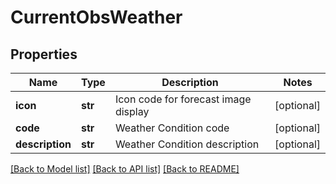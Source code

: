 # CurrentObsWeather


## Properties
Name | Type | Description | Notes
------------ | ------------- | ------------- | -------------
**icon** | **str** | Icon code for forecast image display | [optional] 
**code** | **str** | Weather Condition code | [optional] 
**description** | **str** | Weather Condition description | [optional] 

[[Back to Model list]](../README.md#documentation-for-models) [[Back to API list]](../README.md#documentation-for-api-endpoints) [[Back to README]](../README.md)


